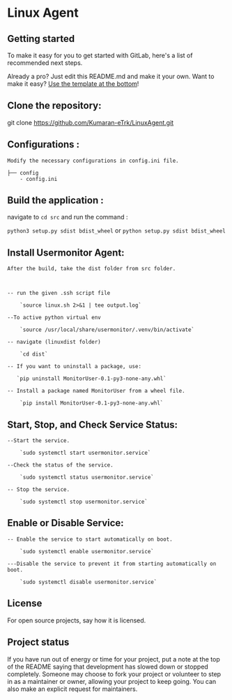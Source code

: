 # Linux Agent

## Getting started

To make it easy for you to get started with GitLab, here's a list of recommended next steps.

Already a pro? Just edit this README.md and make it your own. Want to make it easy? [Use the template at the bottom](#editing-this-readme)!

## Clone the repository:

git clone https://github.com/Kumaran-eTrk/LinuxAgent.git

## Configurations :

    Modify the necessary configurations in config.ini file.

    ├── config
        - config.ini





## Build the application :

navigate to `cd src` and run the command :

`python3 setup.py sdist bdist_wheel` or `python setup.py sdist bdist_wheel`

## Install Usermonitor Agent:

    After the build, take the dist folder from src folder.



    -- run the given .ssh script file

        `source linux.sh 2>&1 | tee output.log`

    --To active python virtual env

        `source /usr/local/share/usermonitor/.venv/bin/activate`

    -- navigate (linuxdist folder)

        `cd dist`

    -- If you want to uninstall a package, use:

       `pip uninstall MonitorUser-0.1-py3-none-any.whl`

    -- Install a package named MonitorUser from a wheel file.

        `pip install MonitorUser-0.1-py3-none-any.whl`

## Start, Stop, and Check Service Status:

    --Start the service.

        `sudo systemctl start usermonitor.service`

    --Check the status of the service.

        `sudo systemctl status usermonitor.service`

    -- Stop the service.

        `sudo systemctl stop usermonitor.service`

## Enable or Disable Service:

    -- Enable the service to start automatically on boot.

        `sudo systemctl enable usermonitor.service`

    ---Disable the service to prevent it from starting automatically on boot.

        `sudo systemctl disable usermonitor.service`

## License

For open source projects, say how it is licensed.

## Project status

If you have run out of energy or time for your project, put a note at the top of the README saying that development has slowed down or stopped completely. Someone may choose to fork your project or volunteer to step in as a maintainer or owner, allowing your project to keep going. You can also make an explicit request for maintainers.
